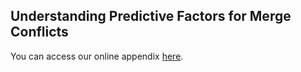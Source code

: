 ## Understanding Predictive Factors for Merge Conflicts

You can access our online appendix [here](https://github.com/Anonim43/site-study/blob/master/main.html).

